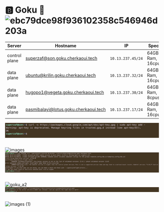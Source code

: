 # :b: Goku :kimono:     ![ebc79dce98f936102358c546946d203a](https://user-images.githubusercontent.com/94937145/228716172-59192808-aa7c-4250-98c6-f2c7c0a91dd3.jpg)
 
| Server           | Hostname                             |  IP               | Specs                 |
|------------------|--------------------------------------|-------------------|-----------------------|
| control plane    |superzaf@son.goku.cherkaoui.tech        | `10.13.237.45/24` | 64GB Ram,      16cpus |
| data plane       |ubuntu@krilin.goku.cherkaoui.tech     | `10.13.237.32/24` | 64GB Ram,      16cpus |
| data plane       |hugopo1@vegeta.goku.cherkaoui.tech     | `10.13.237.30/24` | 64GB Ram,       8cpus |
| data plane       |pasmibalayi@lotus.goku.cherkaoui.tech      | `10.13.237.17/24` | 64GB Ram,      16cpus |


<img src=images/apt-key.png width='' height='' > </img>

```
```
![images](https://user-images.githubusercontent.com/94937145/229004420-0bf7eb6a-9924-47d2-b3f4-1f98699a5a97.jpeg)
<img src=images/ERROR-KubeletVersion.png width='' height='' > </img>
```
```
![goku_a2](https://user-images.githubusercontent.com/94937145/229003932-4cd1f9a2-75f3-4908-bb21-c0af2dd1845c.png)
<img src=images/connection-to-the-server-was-refused.png width='' 
height='' > </img>
```
```

![images (1)](https://user-images.githubusercontent.com/94937145/229004664-6bc2014d-f775-416a-bc8c-b71d07aab985.jpeg)
